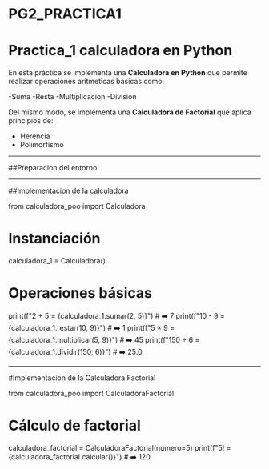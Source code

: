 # PG2_PRACTICA1
# **Practica_1  calculadora en Python**

En esta práctica se implementa una **Calculadora en Python** que permite realizar operaciones aritmeticas basicas como:

-Suma
-Resta
-Multiplicacion
-Division

Del mismo modo, se implementa una **Calculadora de Factorial** que aplica principios de:

- Herencia 
- Polimorfismo

---

##Preparacion del entorno

---

##Implementacion de la calculadora

from calculadora_poo import Calculadora

# Instanciación
calculadora_1 = Calculadora()

# Operaciones básicas
print(f"2 + 5 = {calculadora_1.sumar(2, 5)}")          # ➡️ 7
print(f"10 - 9 = {calculadora_1.restar(10, 9)}")       # ➡️ 1 
print(f"5 × 9 = {calculadora_1.multiplicar(5, 9)}")    # ➡️ 45
print(f"150 ÷ 6 = {calculadora_1.dividir(150, 6)}")    # ➡️ 25.0

---

#Implementacion de la Calculadora Factorial

from calculadora_poo import CalculadoraFactorial

# Cálculo de factorial
calculadora_factorial = CalculadoraFactorial(numero=5)
print(f"5! = {calculadora_factorial.calcular()}")  # ➡️ 120

